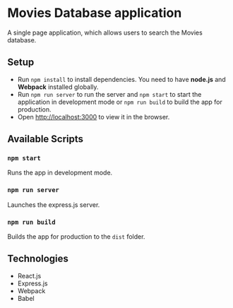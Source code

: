 # Movies Database application
A single page application, which allows users to search the Movies database.

## Setup

* Run `npm install` to install dependencies. You need to have **node.js** and **Webpack** installed globally.
* Run `npm run server` to run the server and `npm start` to start the application in development mode or `npm run build` to build the app for production.
* Open [http://localhost:3000](http://localhost:3000) to view it in the browser.

## Available Scripts

### `npm start`

Runs the app in development mode.<br>

### `npm run server`

Launches the express.js server.

### `npm run build`

Builds the app for production to the `dist` folder.


## Technologies

* React.js
* Express.js
* Webpack
* Babel
